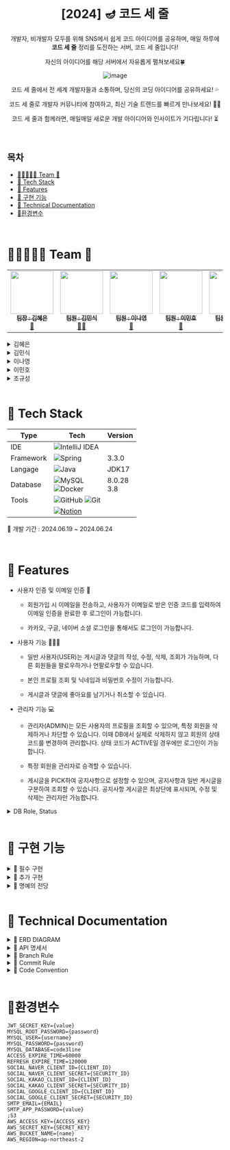 <div align="center">
  
# [2024] 🪔 코드 세 줄


 개발자, 비개발자 모두를 위해 SNS에서 쉽게 코드 아이디어를 공유하며, 매일 하루에 **코드 세 줄** 정리를 도전하는 서버, 코드 세 줄입니다!

 자신의 아이디어를 해당 서버에서 자유롭게 펼쳐보세요🍀

  <img src="https://github.com/samgyeobsal-sparta/code3line/assets/107848521/699920f2-753d-41e8-89d1-c139bd99adbd" alt="image" />

   코드 세 줄에서 전 세계 개발자들과 소통하며, 당신의 코딩 아이디어를 공유하세요! 💦

   코드 세 줄로 개발자 커뮤니티에 참여하고, 최신 기술 트렌드를 빠르게 만나보세요! 👋🏻 

   코드 세 줄과 함께라면, 매일매일 새로운 개발 아이디어와 인사이트가 기다립니다! ⏳
</div>
<br>

## 목차
- [👨‍👦‍👦👩‍👧 Team 🥓](#team)
- [🎨 Tech Stack](#tech-stack)
- [🛫 Features](#features)
- [🎯 구현 기능](#rngus)
- [📑 Technical Documentation](#tech)
- [🌌환경변수](#ghksrud)

<br>

<div id="team">

# 👨‍👦‍👦👩‍👧 Team 🥓



<table>
  <tbody>
    <tr>
      <td align="center">
        <a href="https://github.com/MetroDefro">
          <img src="https://avatars.githubusercontent.com/u/65336674?v=4" width="100px;" alt=""/><br />
          <sub><b> 팀장 : 김혜은 </b></sub>
        </a><br />
        <a href="https://mountain-noroo.tistory.com/">🐣</a>
      </td>
      <td align="center">
        <a href="https://github.com/minsik0">
          <img src="https://avatars.githubusercontent.com/u/167049108?v=4" width="100px;" alt=""/><br />
          <sub><b> 팀원 : 김민식 </b></sub>
        </a><br />
        <a href="https://velog.io/@minsik097/posts ">🐱‍👤</a>
      </td>
      <td align="center">
        <a href="https://github.com/LeeNaYoung240">
          <img src="https://avatars.githubusercontent.com/u/107848521?v=4" width="100px;" alt=""/><br />
          <sub><b> 팀원 : 이나영 </b></sub>
        </a><br />
        <a href="https://leenayoung240.github.io/ ">🦍</a>
      </td>
      <td align="center">
        <a href="https://github.com/2minus">
          <img src="https://avatars.githubusercontent.com/u/109952440?v=4" width="100px;" alt=""/><br />
          <sub><b> 팀원 : 이민호 </b></sub>
        </a><br />
        <a href="https://velog.io/@2_minus/posts  ">🦊</a>
      </td>
      <td align="center">
        <a href="https://github.com/Imnotcoderdude">
          <img src="https://avatars.githubusercontent.com/u/154627607?v=4" width="100px;" alt=""/><br />
          <sub><b> 팀원 : 조규성 </b></sub>
        </a><br />
        <a href="https://blog.naver.com/topsolo7 ">🐱</a>
      </td>
    </tr>
  </tbody>
</table>


<details>
<summary>김혜은</summary>
<div markdown="1">

- Security 전체 구조
- 프로젝트 세팅
- 좋아요 기능
- 소셜로그인 JWT 발급
- 프로젝트 전체 관리

</div>
</details>


<details>
<summary>김민식</summary>
<div markdown="1">

- 회원 가입
- 회원 탈퇴
- 프로필 기능

</div>
</details>

<details>
<summary>이나영</summary>
<div markdown="1"> 
  
- 카카오, 네이버, 구글 소셜 로그인
- 팔로우, 언팔로우 기능
- ADMIN 회원 관리 기능
  
</div>
</details>

<details>
<summary>이민호</summary>
<div markdown="1">

- 로그인 기능
- 로그아웃 기능
- 댓글 CRUD
- 이메일 인증
- 프로필 사진 업로드 기능
- 게시물 멀티미디어 지원 기능

</div>
</details>

<details>
<summary>조규성</summary>
<div markdown="1">
  
- 액세스 토큰
- 리프레쉬 토큰
- 게시글 CRUD

</div>
</details>

<br>

<div id="tech-stack">

# 🎨 Tech Stack

| Type       | Tech                                                                                                              | Version                                                                                                           |
| ---------- | ----------------------------------------------------------------------------------------------------------------- | ------------------------------------------------------------------------------------------------------------------- |
| IDE        |  ![IntelliJ IDEA](https://img.shields.io/badge/IntelliJIDEA-000000.svg?style=for-the-badge&logo=intellij-idea&logoColor=white)     |         |
| Framework  |  ![Spring](https://img.shields.io/badge/SpringBoot-%236DB33F.svg?style=for-the-badge&logo=spring&logoColor=white)          | 3.3.0       |
| Langage    | ![Java](https://img.shields.io/badge/java-%23ED8B00.svg?style=for-the-badge&logo=openjdk&logoColor=white)                  | JDK17              |
| Database   | ![MySQL](https://img.shields.io/badge/mysql-4479A1.svg?style=for-the-badge&logo=mysql&logoColor=white) <br/> ![Docker](https://img.shields.io/badge/docker-%230db7ed.svg?style=for-the-badge&logo=docker&logoColor=white) |  8.0.28 <br/>  3.8    |
| Tools      | ![GitHub](https://img.shields.io/badge/github-%23121011.svg?style=for-the-badge&logo=github&logoColor=white)  ![Git](https://img.shields.io/badge/git-%23F05033.svg?style=for-the-badge&logo=git&logoColor=white)       |     |
| |[![Notion](https://img.shields.io/badge/Notion-%23000000.svg?style=for-the-badge&logo=notion&logoColor=white)](https://www.notion.so/teamsparta/c9451bbd45cb4097a00f5e7b154fe6da?pvs=4)
 


📌 개발 기간 : 2024.06.19 ~ 2024.06.24 


<br>

<div id="features">

# 🛫 Features

- 사용자 인증 및 이메일 인증 📧

  - 회원가입 시 이메일을 전송하고, 사용자가 이메일로 받은 인증 코드를 입력하여 이메일 인증을 완료한 후 로그인이 가능합니다.

   - 카카오, 구글, 네이버 소셜 로그인을 통해서도 로그인이 가능합니다.

- 사용자 기능 👩🏻‍💻

  - 일반 사용자(USER)는 게시글과 댓글의 작성, 수정, 삭제, 조회가 가능하며, 다른 회원들을 팔로우하거나 언팔로우할 수 있습니다.

  - 본인 프로필 조회 및 닉네임과 비밀번호 수정이 가능합니다.
  
  - 게시글과 댓글에 좋아요를 남기거나 취소할 수 있습니다.     

- 관리자 기능 💻

  - 관리자(ADMIN)는 모든 사용자의 프로필을 조회할 수 있으며, 특정 회원을 삭제하거나 차단할 수 있습니다. 이때 DB에서 실제로 삭제하지 않고 회원의 상태 코드를 변경하여 관리합니다. 상태 코드가 ACTIVE일 경우에만 로그인이 가능합니다.

  - 특정 회원을 관리자로 승격할 수 있습니다.
 
  - 게시글을 PICK하여 공지사항으로 설정할 수 있으며, 공지사항과 일반 게시글을 구분하여 조회할 수 있습니다. 공지사항 게시글은 최상단에 표시되며, 수정 및 삭제는 관리자만 가능합니다.
 
       </div>
</details>

<details>
<summary>DB Role, Status</summary>
<div markdown="1">
  

  ![image](https://github.com/samgyeobsal-sparta/code3line/assets/107848521/884d3d38-55be-4819-b7e0-f8a3f324fd46)



</div>
</details>



<br>

<div id="rngus">

# 🎯 구현 기능
<details>
<summary>🥉 필수 구현</summary>
<div markdown="1">

- [x] 1 단계 : 사용자 인증 기능 
- [x] 2 단계 : 프로필 관리
- [x] 3 단계 : 게시물 CRUD 기능
- [x] 4 단계 : 댓글 CRUD 기능
</div>
</details>

<details>
<summary>🥈 추가 구현</summary>
<div markdown="1">

- [x] 1 단계 : 백오피스 만들기
- [x] 2 단계 : 좋아요 기능
- [x] 3 단계 : 팔로우 기능
- [x] 4 단계 : 소셜 로그인 기능
</div>
</details>

<details>
<summary>🥇 명예의 전당</summary>
<div markdown="1">

- [X] 1 단계 - 프로필 사진 업로드 기능
- [x] 2 단계 - 게시물 멀티미디어 지원 기능

</div>
</details>

<br>

<div id="tech">

# 📑 Technical Documentation

</div>
</details>

<details>
<summary>🧬 ERD DIAGRAM</summary>
<div markdown="1">
  

![image](https://github.com/LeeNaYoung240/code3line/assets/107848521/24ea106b-2f65-4a0d-a939-67e9a21caa58)



</div>
</details>


<details>
<summary> 🔨 API 명세서</summary>
<div markdown="1">
  
![image](https://github.com/samgyeobsal-sparta/code3line/assets/107848521/1c603736-a02b-4c9b-8d84-279db9ca2849)
![image](https://github.com/samgyeobsal-sparta/code3line/assets/107848521/0ced481d-24ec-4ec7-ad3f-09b475c858c8)
![image](https://github.com/samgyeobsal-sparta/code3line/assets/107848521/46806667-83fd-479c-adc3-43d076264a07)
![image](https://github.com/samgyeobsal-sparta/code3line/assets/107848521/6384e5cf-3e62-46d8-a994-3f98cd45be47)
![image](https://github.com/samgyeobsal-sparta/code3line/assets/107848521/6c09aa5a-414e-4c93-b68b-d89fa17128ef)
![image](https://github.com/samgyeobsal-sparta/code3line/assets/107848521/50ac57c8-b8ef-475d-a4c2-28a0ef664b24)





</div>
</details>



</div>
</details>

<details>
<summary>🔱 Branch Rule</summary>
<div markdown="1">
  
## 🔱  Branch Rule
- main, dev, feature 브랜치 사용.
- feature 브랜치에서 기능 개발 완료시 dev 브랜치로 merge
- 프로젝트 완료시 main 브랜치로 merge
- **feature/#이슈번호**
> ex)  
> feature/#36


</div>
</details>

</div>
</details>


<details>
<summary>🌠 Commit Rule</summary>
<div markdown="1">
  
## 🌠 Commit Rule
- **[#이슈번호] '작업 타입' : '작업 내용'**
> ex)  
> [#36] ✨ feat : 회원가입 기능 추가

| 작업 타입 | 작업내용 |
| --- | --- |
| ✨ feat | 새로운 기능을 추가 |
| 🐛 bugfix | 버그 수정 |
| ♻️ refactor | 코드 리팩토링 |
| 🩹 fix | 코드 수정 |
| 🚚 move | 파일 옮김/정리 |
| 🔥 del | 기능/파일을 삭제 |
| 🍻 test | 테스트 코드를 작성 |
| 🎨 readme | readme 수정 |
| 🙈 gitfix | gitignore 수정 |
| 🔨script | package.json 변경(npm 설치 등) |


</div>
</details>



<details>
<summary>🚀 Code Convention</summary>
<div markdown="1">
  
## 🚀 Code Convention
### DTO
> - `@Data` 어노테이션 사용

### Controller
> - `return ResponseEntity<>.status(HttpStatus.{HttpStatusCode}).body()` 형태로 반환하기
> - `UserPrincipal` 변수를 `User`로 전환해서 `Service` 계층에 전달

</div>
</details>

<br>

<div id="ghksrud">
  
# 🌌환경변수
```
JWT_SECRET_KEY={value}
MYSQL_ROOT_PASSWORD={password}
MYSQL_USER={username}
MYSQL_PASSWORD={password}
MYSQL_DATABASE=code3line
ACCESS_EXPIRE_TIME=60000
REFRESH_EXPIRE_TIME=120000
SOCIAL_NAVER_CLIENT_ID={CLIENT_ID}
SOCIAL_NAVER_CLIENT_SECRET={SECURITY_ID}
SOCIAL_KAKAO_CLIENT_ID={CLIENT_ID}
SOCIAL_KAKAO_CLIENT_SECRET={SECURITY_ID}
SOCIAL_GOOGLE_CLIENT_ID={CLIENT_ID}
SOCIAL_GOOGLE_CLIENT_SECRET={SECURITY_ID}
SMTP_EMAIL={EMAIL}
SMTP_APP_PASSWORD={value}
;S3
AWS_ACCESS_KEY={ACCESS_KEY}
AWS_SECRET_KEY={SECRET_KEY}
AWS_BUCKET_NAME={name}
AWS_REGION=ap-northeast-2
```


